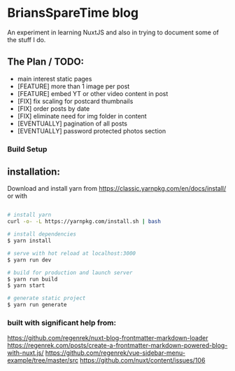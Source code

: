 # BriansSpareTime blog

An experiment in learning NuxtJS and also in trying to document some of the stuff I do.


## The Plan / TODO:
 - main interest static pages
 - [FEATURE] more than 1 image per post
 - [FEATURE] embed YT or other video content in post
 - [FIX] fix scaling for postcard thumbnails
 - [FIX] order posts by date
 - [FIX] eliminate need for img folder in content
 - [EVENTUALLY] pagination of all posts
 - [EVENTUALLY] password protected photos section

 




### Build Setup
## installation:

Download and install yarn from 
https://classic.yarnpkg.com/en/docs/install/
or with 


``` bash

# install yarn
curl -o- -L https://yarnpkg.com/install.sh | bash

# install dependencies
$ yarn install

# serve with hot reload at localhost:3000
$ yarn run dev

# build for production and launch server
$ yarn run build
$ yarn start

# generate static project
$ yarn run generate
```


### built with significant help from:
https://github.com/regenrek/nuxt-blog-frontmatter-markdown-loader 
https://regenrek.com/posts/create-a-frontmatter-markdown-powered-blog-with-nuxt.js/
https://github.com/regenrek/vue-sidebar-menu-example/tree/master/src
https://github.com/nuxt/content/issues/106
